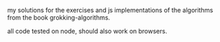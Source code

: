 my solutions for the exercises and js implementations of the algorithms from the book grokking-algorithms.

all code tested on node, should also work on browsers.